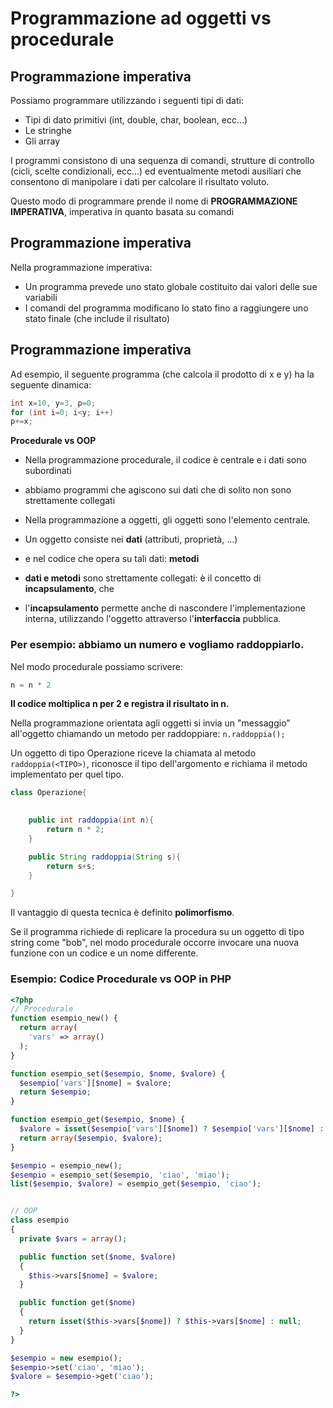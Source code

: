 # Programmazione ad oggetti vs procedurale

                 
                 
## Programmazione imperativa

Possiamo programmare utilizzando i seguenti tipi di dati:

* Tipi di dato primitivi (int, double, char, boolean, ecc...) 
* Le stringhe
* Gli array

I programmi consistono di una sequenza di comandi,
strutture di controllo (cicli, scelte condizionali, ecc...) ed eventualmente metodi ausiliari che consentono di manipolare i dati per calcolare il risultato voluto.

Questo modo di programmare prende il nome di __PROGRAMMAZIONE IMPERATIVA__, imperativa in quanto basata su comandi
                     
## Programmazione imperativa

Nella programmazione imperativa:
* Un programma prevede uno stato globale costituito dai valori delle sue variabili
* I comandi del programma modificano lo stato fino a raggiungere uno stato finale (che include il risultato)
                        
## Programmazione imperativa

Ad esempio, il seguente programma (che calcola il prodotto di x e y) ha la seguente dinamica:

```java
int x=10, y=3, p=0;
for (int i=0; i<y; i++)
p+=x;
```


**Procedurale vs OOP**

* Nella programmazione procedurale, il codice è centrale e i dati sono subordinati 
* abbiamo programmi che agiscono sui dati che di solito non sono strettamente collegati

* Nella programmazione a oggetti, gli oggetti sono l'elemento centrale. 
* Un oggetto consiste nei **dati** (attributi, proprietà, ...) 
* e nel codice che opera su tali dati: **metodi** 
* **dati e metodi** sono strettamente collegati: è il concetto di **incapsulamento**, che
* l'**incapsulamento** permette anche di nascondere l'implementazione interna, utilizzando l'oggetto attraverso l'**interfaccia** pubblica.

### Per esempio: abbiamo un numero e vogliamo raddoppiarlo.

Nel modo procedurale possiamo scrivere:

```java
n = n * 2
```

**Il codice moltiplica n per 2 e registra il risultato in n.**

Nella programmazione orientata agli oggetti si invia un "messaggio" all'oggetto chiamando un metodo per raddoppiare: ```n.raddoppia();```

Un oggetto di tipo Operazione riceve la chiamata al metodo `raddoppia(<TIPO>)`, riconosce il tipo dell'argomento e richiama il metodo implementato per quel tipo.

```java
class Operazione{
	

	public int raddoppia(int n){
		return n * 2;
	}

	public String raddoppia(String s){
		return s+s;
	}

}
```

Il vantaggio di questa tecnica è definito **polimorfismo**.

Se il programma richiede di replicare la procedura su un oggetto di tipo string come "bob", nel modo procedurale occorre invocare una nuova funzione con un codice e un nome differente.

### Esempio: Codice Procedurale vs OOP in PHP

```php
<?php
// Procedurale
function esempio_new() {
  return array(
    'vars' => array()
  );
}

function esempio_set($esempio, $nome, $valore) {
  $esempio['vars'][$nome] = $valore;
  return $esempio;
}

function esempio_get($esempio, $nome) {
  $valore = isset($esempio['vars'][$nome]) ? $esempio['vars'][$nome] : null;
  return array($esempio, $valore);
}

$esempio = esempio_new();
$esempio = esempio_set($esempio, 'ciao', 'miao');
list($esempio, $valore) = esempio_get($esempio, 'ciao');


// OOP
class esempio
{
  private $vars = array();

  public function set($nome, $valore)
  {
    $this->vars[$nome] = $valore;
  }

  public function get($nome)
  {
    return isset($this->vars[$nome]) ? $this->vars[$nome] : null;
  }
}

$esempio = new esempio();
$esempio->set('ciao', 'miao');
$valore = $esempio->get('ciao');

?>
```